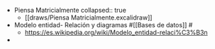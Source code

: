 - Piensa Matricialmente
  collapsed:: true
	- [[draws/Piensa Matricialmente.excalidraw]]
- Modelo entidad- Relación y diagramas #[[Bases de datos]] #
	- https://es.wikipedia.org/wiki/Modelo_entidad-relaci%C3%B3n
-